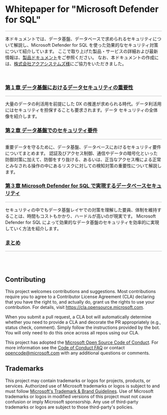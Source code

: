 # Whitepaper for "Microsoft Defender for SQL"
<hr style="height:1px; background-color:#c0c0c0;">

本ドキュメントでは、データ基盤、データベースで求められるセキュリティについて解説し、Microsoft Defender for SQL を使った効果的なセキュリティ対策について紹介しています。
ここで取り上げた製品・サービスの詳細および最新情報は、[製品ドキュメント](https://docs.microsoft.com/ja-jp/azure/azure-sql/database/azure-defender-for-sql)をご参照ください。
なお、本ドキュメントの作成には、[株式会社アクアシステムズ様](https://www.aqua-systems.co.jp/)にご協力をいただきました。

<br>

### [第１章 データ基盤におけるデータセキュリティの重要性](/chapter01.md)
<hr style="height:1px; background-color:#c0c0c0;">

大量のデータの利活用を前提にした DX の推進が求められる時代。データ利活用にはセキュリティを担保することも要求されます。データ セキュリティの全体像を紹介します。
<br>

### [第２章 データ基盤でのセキュリティ要件](/chapter02.md)
<hr style="height:1px; background-color:#c0c0c0;">

重要データを守るために、データ基盤、データベースにおけるセキュリティ要件についてまとめます。
認証及びアクセス制御、通信やデータの暗号化といった防御対策に加えて、防御をすり抜ける、あるいは、正当なアクセス権による正常とみなされる操作の中にあるリスクに対しての検知対策の重要性について解説します。
<br>

### [第３章 Microsoft Defender for SQL で実現するデータベースセキュリティ](/chapter03.md)
<hr style="height:1px; background-color:#c0c0c0;">

セキュリティの中でもデータ基盤レイヤでの対策を理解した要員、体制を維持することは、時間もコストもかかり、ハードルが高いのが現実です。
Microsoft Defender for SQL によって効果的なデータ基盤のセキュリティを効率的に実現していく方法を紹介します。
<br>

### [まとめ](/chapterfin.md)
<hr style="height:1px; background-color:#c0c0c0;">

<br>
<br>

## Contributing

This project welcomes contributions and suggestions.  Most contributions require you to agree to a
Contributor License Agreement (CLA) declaring that you have the right to, and actually do, grant us
the rights to use your contribution. For details, visit https://cla.opensource.microsoft.com.

When you submit a pull request, a CLA bot will automatically determine whether you need to provide
a CLA and decorate the PR appropriately (e.g., status check, comment). Simply follow the instructions
provided by the bot. You will only need to do this once across all repos using our CLA.

This project has adopted the [Microsoft Open Source Code of Conduct](https://opensource.microsoft.com/codeofconduct/).
For more information see the [Code of Conduct FAQ](https://opensource.microsoft.com/codeofconduct/faq/) or
contact [opencode@microsoft.com](mailto:opencode@microsoft.com) with any additional questions or comments.

## Trademarks

This project may contain trademarks or logos for projects, products, or services. Authorized use of Microsoft 
trademarks or logos is subject to and must follow 
[Microsoft's Trademark & Brand Guidelines](https://www.microsoft.com/en-us/legal/intellectualproperty/trademarks/usage/general).
Use of Microsoft trademarks or logos in modified versions of this project must not cause confusion or imply Microsoft sponsorship.
Any use of third-party trademarks or logos are subject to those third-party's policies.
